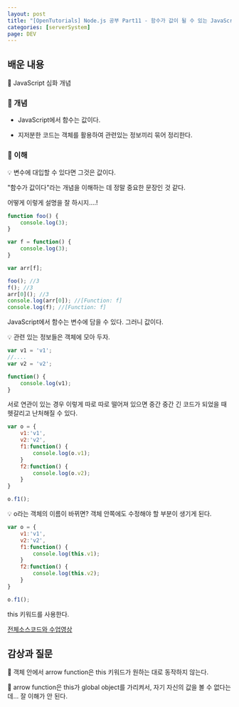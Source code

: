```yaml
---
layout: post
title: "[OpenTutorials] Node.js 공부 Part11 - 함수가 값이 될 수 있는 JavaScript, 객체"
categories: [serverSystem]
page: DEV
---
```


## 배운 내용

🚜 JavaScript 심화 개념

### 🚜 개념

- JavaScript에서 함수는 값이다.

- 지저분한 코드는 객체를 활용하여 관련있는 정보끼리 묶어 정리한다.

### 🚜 이해

💡 변수에 대입할 수 있다면 그것은 값이다.

"함수가 값이다"라는 개념을 이해하는 데 정말 중요한 문장인 것 같다.

어떻게 이렇게 설명을 잘 하시지....!

```js
function foo() {
    console.log(3);
}

var f = function() {
    console.log(3);
}

var arr[f];

foo(); //3
f(); //3
arr[0](); //3
console.log(arr[0]); //[Function: f]
console.log(f); //[Function: f]
```

JavaScript에서 함수는 변수에 담을 수 있다. 그러니 값이다.

💡 관련 있는 정보들은 객체에 모아 두자.

```js
var v1 = 'v1';
//....
var v2 = 'v2';

function() {
    console.log(v1);
}
```

서로 연관이 있는 경우 이렇게 따로 따로 떨어져 있으면 중간 중간 긴 코드가 되었을 때 헷갈리고 난처해질 수 있다.

```js
var o = {
    v1:'v1',
    v2:'v2',
    f1:function() {
        console.log(o.v1);
    }
    f2:function() {
        console.log(o.v2);
    }
}

o.f1();
```

💡 o라는 객체의 이름이 바뀌면? 객체 안쪽에도 수정해야 할 부분이 생기게 된다.

```js
var o = {
    v1:'v1',
    v2:'v2',
    f1:function() {
        console.log(this.v1);
    }
    f2:function() {
        console.log(this.v2);
    }
}

o.f1();
```

this 키워드를 사용한다.

[전체소스코드와 수업영상](https://opentutorials.org/module/3549/21146)

## 감상과 질문

🚜 객체 안에서 arrow function은 this 키워드가 원하는 대로 동작하지 않는다.

🚜 arrow function은 this가 global object를 가리켜서, 자기 자신의 값을 볼 수 없다는데... 잘 이해가 안 된다.
